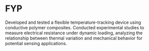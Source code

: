 # FYP
Developed and tested a flexible temperature-tracking device using conductive polymer composites. Conducted experimental studies to measure electrical resistance under dynamic loading, analyzing the relationship between thermal variation and mechanical behavior for potential sensing applications.
